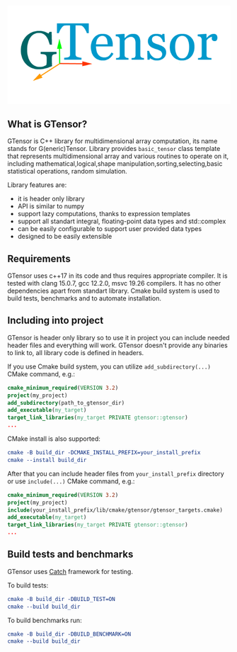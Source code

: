 ![gtensor_logo](/docs/gtensor_logo.png)

## What is GTensor?

GTensor is C++ library for multidimensional array computation, its name stands for G(eneric)Tensor.
Library provides `basic_tensor` class template that represents multidimensional array and various routines
to operate on it, including mathematical,logical,shape manipulation,sorting,selecting,basic statistical operations,
random simulation.

Library features are:

- it is header only library
- API is similar to numpy
- support lazy computations, thanks to expression templates
- support all standart integral, floating-point data types and std::complex
- can be easily configurable to support user provided data types
- designed to be easily extensible

## Requirements

GTensor uses c++17 in its code and thus requires appropriate compiler.
It is tested with clang 15.0.7, gcc 12.2.0, msvc 19.26 compilers.
It has no other dependencies apart from standart library.
Cmake build system is used to build tests, benchmarks and to automate installation.

## Including into project

GTensor is header only library so to use it in project you can include needed header files and everything will work. GTensor doesn't provide any binaries to
link to, all library code is defined in headers.

If you use Cmake build system, you can utilize `add_subdirectory(...)` CMake command, e.g.:

```cmake
cmake_minimum_required(VERSION 3.2)
project(my_project)
add_subdirectory(path_to_gtensor_dir)
add_executable(my_target)
target_link_libraries(my_target PRIVATE gtensor::gtensor)
...
```

CMake install is also supported:

```cmake
cmake -B build_dir -DCMAKE_INSTALL_PREFIX=your_install_prefix
cmake --install build_dir
```

After that you can include header files from `your_install_prefix` directory or use `include(...)` CMake command, e.g.:

```cmake
cmake_minimum_required(VERSION 3.2)
project(my_project)
include(your_install_prefix/lib/cmake/gtensor/gtensor_targets.cmake)
add_executable(my_target)
target_link_libraries(my_target PRIVATE gtensor::gtensor)
...
```

## Build tests and benchmarks

GTensor uses [Catch](https://github.com/catchorg/Catch2) framework for testing.

To build tests:

```cmake
cmake -B build_dir -DBUILD_TEST=ON
cmake --build build_dir
```

To build benchmarks run:

```cmake
cmake -B build_dir -DBUILD_BENCHMARK=ON
cmake --build build_dir
```